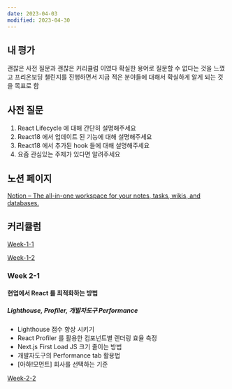 ```yaml
---
date: 2023-04-03
modified: 2023-04-30
---
```


## 내 평가

괜찮은 사전 질문과 괜찮은 커리큘럼 이였다
확실한 용어로 질문할 수 없다는 것을 느꼈고
프리온보딩 챌린지를 진행하면서 지금 적은 분야들에 대해서 확실하게 알게 되는 것을 목표로 함

## 사전 질문

1. React Lifecycle 에 대해 간단히 설명해주세요
2. React18 에서 업데이트 된 기능에 대해 설명해주세요
3. React18 에서 추가된 hook 들에 대해 설명해주세요
4. 요즘 관심있는 주제가 있다면 알려주세요

## 노션 페이지

[Notion – The all-in-one workspace for your notes, tasks, wikis, and databases.](https://pollen-port-115.notion.site/4-d6a01d0a59174beba3399f46539668a7)

## 커리큘럼

[Week-1-1](Week-1-1.md)

[Week-1-2](Week-1-2.md)

### Week 2-1

#### 현업에서 React 를 최적화하는 방법

##### Lighthouse, Profiler, 개발자도구 Performance

- Lighthouse 점수 향상 시키기
- React Profiler 를 활용한 컴포넌트별 렌더링 효율 측정
- Next.js First Load JS 크기 줄이는 방법
- 개발자도구의 Performance tab 활용법
- [아하!모먼트] 회사를 선택하는 기준

[Week-2-2](Week-2-2.md)
